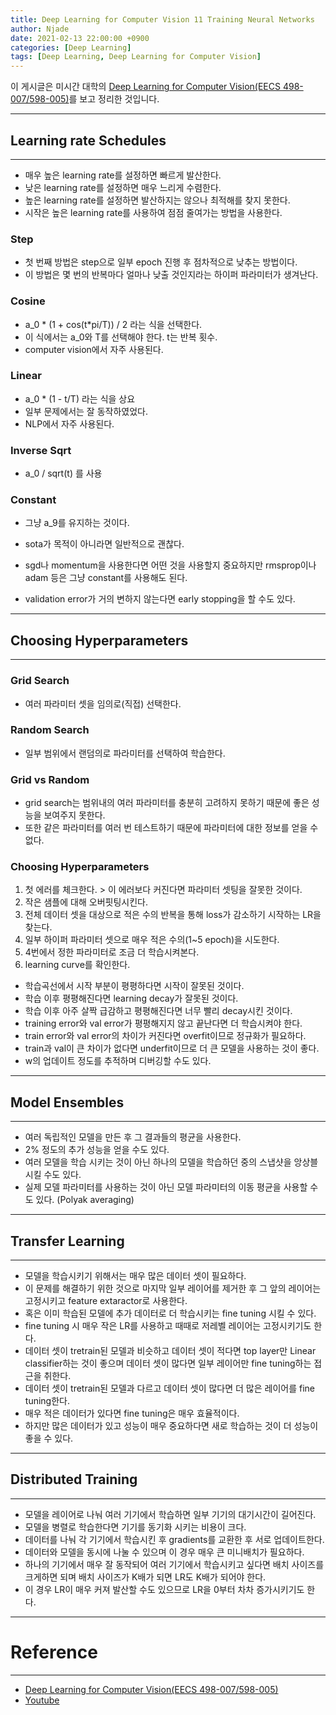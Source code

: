 ```yaml
---
title: Deep Learning for Computer Vision 11 Training Neural Networks
author: Njade
date: 2021-02-13 22:00:00 +0900
categories: [Deep Learning]
tags: [Deep Learning, Deep Learning for Computer Vision]
---
```


이 게시글은 미시간 대학의 [Deep Learning for Computer Vision(EECS 498-007/598-005)](https://web.eecs.umich.edu/~justincj/teaching/eecs498/FA2020/)를 보고 정리한 것입니다.

---

## Learning rate Schedules
---
* 매우 높은 learning rate를 설정하면 빠르게 발산한다.
* 낮은 learning rate를 설정하면 매우 느리게 수렴한다.
* 높은 learning rate를 설정하면 발산하지는 않으나 최적해를 찾지 못한다.
* 시작은 높은 learning rate를 사용하여 점점 줄여가는 방법을 사용한다.

### Step
* 첫 번째 방법은 step으로 일부 epoch 진행 후 점차적으로 낮추는 방법이다.
* 이 방법은 몇 번의 반복마다 얼마나 낮출 것인지라는 하이퍼 파라미터가 생겨난다.

### Cosine
* a_0 * (1 + cos(t*pi/T)) / 2 라는 식을 선택한다.
* 이 식에서는 a_0와 T를 선택해야 한다. t는 반복 횟수.
* computer vision에서 자주 사용된다.

### Linear
* a_0 * (1 - t/T) 라는 식을 상요
* 일부 문제에서는 잘 동작하였었다.
* NLP에서 자주 사용된다.

### Inverse Sqrt
* a_0 / sqrt(t) 를 사용

### Constant
* 그냥 a_9를 유지하는 것이다.
* sota가 목적이 아니라면 일반적으로 괜찮다.

* sgd나 momentum을 사용한다면 어떤 것을 사용할지 중요하지만 rmsprop이나 adam 등은 그냥 constant를 사용해도 된다.
* validation error가 거의 변하지 않는다면 early stopping을 할 수도 있다.

---

## Choosing Hyperparameters
---
### Grid Search
* 여러 파라미터 셋을 임의로(직접) 선택한다.

### Random Search
* 일부 범위에서 랜덤의로 파라미터를 선택하여 학습한다.

### Grid vs Random
* grid search는 범위내의 여러 파라미터를 충분히 고려하지 못하기 때문에 좋은 성능을 보여주지 못한다.
* 또한 같은 파라미터를 여러 번 테스트하기 때문에 파라미터에 대한 정보를 얻을 수 없다.

### Choosing Hyperparameters
1. 첫 에러를 체크한다. > 이 에러보다 커진다면 파라미터 셋팅을 잘못한 것이다.
2. 작은 샘플에 대해 오버핏팅시킨다.
3. 전체 데이터 셋을 대상으로 적은 수의 반복을 통해 loss가 감소하기 시작하는 LR을 찾는다.
4. 일부 하이퍼 파라미터 셋으로 매우 적은 수의(1~5 epoch)을 시도한다.
5. 4번에서 정한 파라미터로 조금 더 학습시켜본다.
6. learning curve를 확인한다.

* 학습곡선에서 시작 부분이 평평하다면 시작이 잘못된 것이다.
* 학습 이후 평평해진다면 learning decay가 잘못된 것이다.
* 학습 이후 아주 살짝 급감하고 평평해진다면 너무 빨리 decay시킨 것이다.
* training error와 val error가 평평해지지 않고 끝난다면 더 학습시켜야 한다.
* train error와 val error의 차이가 커진다면 overfit이므로 정규화가 필요하다.
* train과 val이 큰 차이가 없다면 underfit이므로 더 큰 모델을 사용하는 것이 좋다.
* w의 업데이트 정도를 추적하며 디버깅할 수도 있다.

---

## Model Ensembles
---
* 여러 독립적인 모델을 만든 후 그 결과들의 평균을 사용한다.
* 2% 정도의 추가 성능을 얻을 수도 있다.
* 여러 모델을 학습 시키는 것이 아닌 하나의 모델을 학습하던 중의 스냅샷을 앙상블시킬 수도 있다.
* 실제 모델 파라미터를 사용하는 것이 아닌 모델 파라미터의 이동 평균을 사용할 수도 있다. (Polyak averaging)

---

## Transfer Learning
---
* 모델을 학습시키기 위해서는 매우 많은 데이터 셋이 필요하다.
* 이 문제를 해결하기 위한 것으로 마지막 일부 레이어를 제거한 후 그 앞의 레이어는 고정시키고 feature extaractor로 사용한다.
* 혹은 이미 학습된 모델에 추가 데이터로 더 학습시키는 fine tuning 시킬 수 있다.
* fine tuning 시 매우 작은 LR를 사용하고 때때로 저레벨 레이어는 고정시키기도 한다.
* 데이터 셋이 tretrain된 모델과 비슷하고 데이터 셋이 적다면 top layer만 Linear classifier하는 것이 좋으며 데이터 셋이 많다면 일부 레이어만 fine tuning하는 접근을 취한다.
* 데이터 셋이 tretrain된 모델과 다르고 데이터 셋이 많다면 더 많은 레이어를 fine tuning한다.
* 매우 적은 데이터가 있다면 fine tuning은 매우 효율적이다.
* 하지만 많은 데이터가 있고 성능이 매우 중요하다면 새로 학습하는 것이 더 성능이 좋을 수 있다.

---

## Distributed Training
---
* 모델을 레이어로 나눠 여러 기기에서 학습하면 일부 기기의 대기시간이 길어진다.
* 모델을 병렬로 학습한다면 기기를 동기화 시키는 비용이 크다.
* 데이터를 나눠 각 기기에서 학습시킨 후 gradients를 교환한 후 서로 업데이트한다.
* 데이터와 모델을 동시에 나눌 수 있으며 이 경우 매우 큰 미니배치가 필요하다.
* 하나의 기기에서 매우 잘 동작되어 여러 기기에서 학습시키고 싶다면 배치 사이즈를 크게하면 되며 배치 사이즈가 K배가 되면 LR도 K배가 되어야 한다.
* 이 경우 LR이 매우 커져 발산할 수도 있으므로 LR을 0부터 차차 증가시키기도 한다.

---

# Reference
---
- [Deep Learning for Computer Vision(EECS 498-007/598-005)](https://web.eecs.umich.edu/~justincj/teaching/eecs498/FA2020/)
- [Youtube](https://www.youtube.com/watch?v=dJYGatp4SvA&list=PL5-TkQAfAZFbzxjBHtzdVCWE0Zbhomg7r)
 
